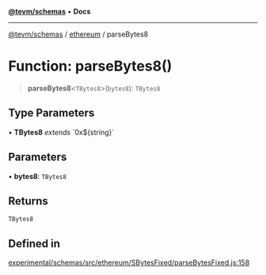 [**@tevm/schemas**](../../README.md) • **Docs**

***

[@tevm/schemas](../../modules.md) / [ethereum](../README.md) / parseBytes8

# Function: parseBytes8()

> **parseBytes8**\<`TBytes8`\>(`bytes8`): `TBytes8`

## Type Parameters

• **TBytes8** *extends* \`0x$\{string\}\`

## Parameters

• **bytes8**: `TBytes8`

## Returns

`TBytes8`

## Defined in

[experimental/schemas/src/ethereum/SBytesFixed/parseBytesFixed.js:158](https://github.com/qbzzt/tevm-monorepo/blob/main/experimental/schemas/src/ethereum/SBytesFixed/parseBytesFixed.js#L158)

